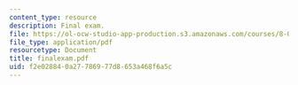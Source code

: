 ```yaml
---
content_type: resource
description: Final exam.
file: https://ol-ocw-studio-app-production.s3.amazonaws.com/courses/8-022-physics-ii-electricity-and-magnetism-fall-2006/f2e028840a27786977d8653a468f6a5c_finalexam.pdf
file_type: application/pdf
resourcetype: Document
title: finalexam.pdf
uid: f2e02884-0a27-7869-77d8-653a468f6a5c
---
```

